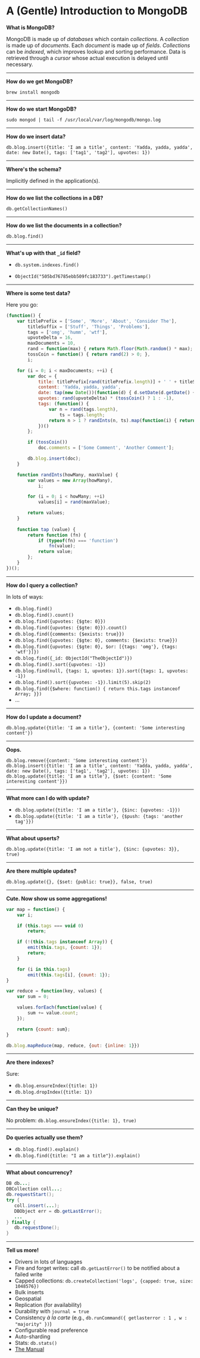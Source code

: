# A (Gentle) Introduction to MongoDB

**What is MongoDB?**

MongoDB is made up of *databases* which contain *collections*. A *collection* is made up of *documents*. Each *document* is made up of *fields*. *Collections* can be *indexed*, which improves lookup and sorting performance. Data is retrieved through a *cursor* whose actual execution is delayed until necessary.

* * *

**How do we get MongoDB?**

    brew install mongodb

* * *
   
**How do we start MongoDB?**

    sudo mongod | tail -f /usr/local/var/log/mongodb/mongo.log 

* * *
  
**How do we insert data?**

    db.blog.insert({title: 'I am a title', content: 'Yadda, yadda, yadda', date: new Date(), tags: ['tag1', 'tag2'], upvotes: 1})

* * *

**Where's the schema?**

Implicitly defined in the application(s).

* * *

**How do we list the collections in a DB?**

    db.getCollectionNames()

* * *

**How do we list the documents in a collection?**

    db.blog.find()

* * *

**What's up with that `_id` field?**

* `db.system.indexes.find()`

* `ObjectId("505bd76785ebb509fc183733").getTimestamp()`

* * *

**Where is some test data?**

Here you go:

```javascript
(function() {
	var titlePrefix = ['Some', 'More', 'About', 'Consider The'],
	    titleSuffix = ['Stuff', 'Things', 'Problems'],
	    tags = ['omg', 'humm', 'wtf'],
	    upvoteDelta = 16,
	    maxDocuments = 10,
	    rand = function(max) { return Math.floor(Math.random() * max); },
	    tossCoin = function() { return rand(2) > 0; },
	    i;

	for (i = 0; i < maxDocuments; ++i) {
	  	var doc = {
		  	title: titlePrefix[rand(titlePrefix.length)] + ' ' + titleSuffix[rand(titleSuffix.length)],
		  	content: 'Yadda, yadda, yadda',
		  	date: tap(new Date())(function(d) { d.setDate(d.getDate() + rand(maxDocuments)); }),
		  	upvotes: rand(upvoteDelta) * (tossCoin() ? 1 : -1),
		  	tags: (function() {
	  			var n = rand(tags.length),
	  			    ts = tags.length;
	  			return n > 1 ? randInts(n, ts).map(function(i) { return tags[i]; }) : tags[rand(ts)]
		  	})()
	  	};

  		if (tossCoin()) 
  			doc.comments = ['Some Comment', 'Another Comment'];

		db.blog.insert(doc);
  	}

	function randInts(howMany, maxValue) {
	  	var values = new Array(howMany),
  		    i;

		for (i = 0; i < howMany; ++i) 
			values[i] = rand(maxValue);

		return values;
	}
	
	function tap (value) { 
		return function (fn) {
			if (typeof(fn) === 'function')
				fn(value);
			return value;
		};
	}
})();
```

* * *

**How do I query a collection?**

In lots of ways:

* `db.blog.find()`
* `db.blog.find().count()`
* `db.blog.find({upvotes: {$gte: 0}})`
* `db.blog.find({upvotes: {$gte: 0}}).count()`
* `db.blog.find({comments: {$exists: true}})`
* `db.blog.find({upvotes: {$gte: 0}, comments: {$exists: true}})`
* `db.blog.find({upvotes: {$gte: 0}, $or: [{tags: 'omg'}, {tags: 'wtf'}]})`
* `db.blog.find({_id: ObjectId("TheObjectId")})`
* `db.blog.find().sort({upvotes: -1})`
* `db.blog.find(null, {tags: 1, upvotes: 1}).sort({tags: 1, upvotes: -1})`
* `db.blog.find().sort({upvotes: -1}).limit(5).skip(2)`
* `db.blog.find({$where: function() { return this.tags instanceof Array; }})`
* ...

* * *

**How do I update a document?**

    db.blog.update({title: 'I am a title'}, {content: 'Some interesting content'})

* * *

**Oops.**

    db.blog.remove({content: 'Some interesting content'})
    db.blog.insert({title: 'I am a title', content: 'Yadda, yadda, yadda', date: new Date(), tags: ['tag1', 'tag2'], upvotes: 1})
    db.blog.update({title: 'I am a title'}, {$set: {content: 'Some interesting content'}})

* * *

**What more can I do with update?**

* `db.blog.update({title: 'I am a title'}, {$inc: {upvotes: -1}})`
* `db.blog.update({title: 'I am a title'}, {$push: {tags: 'another tag'}})`

* * *

**What about upserts?**

    db.blog.update({title: 'I am not a title'}, {$inc: {upvotes: 3}}, true)

* * *

**Are there multiple updates?**

    db.blog.update({}, {$set: {public: true}}, false, true)
    
* * *

**Cute. Now show us some aggregations!**

```javascript
var map = function() {
	var i;

	if (this.tags === void 0)
		return;

	if (!(this.tags instanceof Array)) {
		emit(this.tags, {count: 1});
		return;
	}

	for (i in this.tags)
		emit(this.tags[i], {count: 1});
}

var reduce = function(key, values) {
	var sum = 0;

	values.forEach(function(value) {
		sum += value.count;
	});

	return {count: sum};
}

db.blog.mapReduce(map, reduce, {out: {inline: 1}})
```

* * *

**Are there indexes?**

Sure:

* `db.blog.ensureIndex({title: 1})`
* `db.blog.dropIndex({title: 1})`

* * *

**Can they be unique?**

No problem: `db.blog.ensureIndex({title: 1}, true)`

* * *

**Do queries actually use them?**

* `db.blog.find().explain()`
* `db.blog.find({title: "I am a title"}).explain()`

* * *

**What about concurrency?**

```java
DB db...;
DBCollection coll...;
db.requestStart();
try {
   coll.insert(...);
   DBObject err = db.getLastError();
   ...
} finally {
   db.requestDone();
}
```

* * *		

**Tell us more!**

* Drivers in lots of languages
* Fire and forget writes: call `db.getLastError()` to be notified about a failed write 
* Capped collections: `db.createCollection('logs', {capped: true, size: 1048576})`
* Bulk inserts
* Geospatial
* Replication  (for availability)
* Durability with `journal = true`
* Consistency *à la carte* (e.g., `db.runCommand({ getlasterror : 1 , w : "majority" })`)
* Configurable read preference
* Auto-sharding
* Stats: `db.stats()`
* [The Manual](http://docs.mongodb.org/manual/contents/ "MongoDb Manual")
